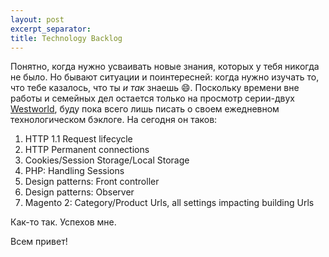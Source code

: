 ```yaml
---
layout: post
excerpt_separator:
title: Technology Backlog
---
```

Понятно, когда нужно усваивать новые знания, которых у тебя никогда не было. 
Но бывают ситуации и поинтересней: когда нужно изучать то, что тебе казалось, что ты _и так_ знаешь :smile:. 
Поскольку времени вне работы и семейных дел остается только на просмотр серии-двух [Westworld](http://westworld.wikia.com/wiki/File:WW.map.Dec10.Escalante.jpg), буду пока всего лишь писать о своем 
ежедневном технологическом бэклоге. На сегодня он таков:

1. HTTP 1.1 Request lifecycle
1. HTTP Permanent connections
1. Cookies/Session Storage/Local Storage
1. PHP: Handling Sessions
1. Design patterns: Front controller
1. Design patterns: Observer
1. Magento 2: Category/Product Urls, all settings impacting building Urls

Как-то так. Успехов мне.

Всем привет!
